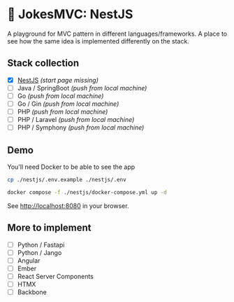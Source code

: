 # 🤡 JokesMVC: NestJS

A playground for MVC pattern in different languages/frameworks. A place to see how the same idea is implemented
differently on the stack.

## Stack collection

- [x] [NestJS](./nestjs/README.md) <i>(start page missing)</i>
- [ ] Java / SpringBoot <i>(push from local machine)</i>
- [ ] Go <i>(push from local machine)</i>
- [ ] Go / Gin <i>(push from local machine)</i>
- [ ] PHP <i>(push from local machine)</i>
- [ ] PHP / Laravel <i>(push from local machine)</i>
- [ ] PHP / Symphony <i>(push from local machine)</i>

## Demo

You'll need Docker to be able to see the app

```bash
cp ./nestjs/.env.example ./nestjs/.env

docker compose -f ./nestjs/docker-compose.yml up -d
```
See [http://localhost:8080](http://localhost:8080) in your browser.

## More to implement

- [ ] Python / Fastapi
- [ ] Python / Jango
- [ ] Angular
- [ ] Ember
- [ ] React Server Components
- [ ] HTMX
- [ ] Backbone
